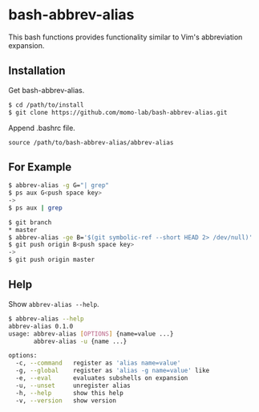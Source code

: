 # bash-abbrev-alias
This bash functions provides functionality similar to Vim's abbreviation expansion.

## Installation
Get bash-abbrev-alias.

```bash
$ cd /path/to/install
$ git clone https://github.com/momo-lab/bash-abbrev-alias.git
```

Append .bashrc file.

```.bashrc
source /path/to/bash-abbrev-alias/abbrev-alias
```

## For Example

```bash
$ abbrev-alias -g G="| grep"
$ ps aux G<push space key>
->
$ ps aux | grep 
```

```bash
$ git branch
* master
$ abbrev-alias -ge B='$(git symbolic-ref --short HEAD 2> /dev/null)'
$ git push origin B<push space key>
->
$ git push origin master 
```

## Help
Show `abbrev-alias --help`.

```bash
$ abbrev-alias --help
abbrev-alias 0.1.0
usage: abbrev-alias [OPTIONS] {name=value ...}
       abbrev-alias -u {name ...}

options:
  -c, --command   register as 'alias name=value'
  -g, --global    register as 'alias -g name=value' like
  -e, --eval      evaluates subshells on expansion
  -u, --unset     unregister alias
  -h, --help      show this help
  -v, --version   show version
```
